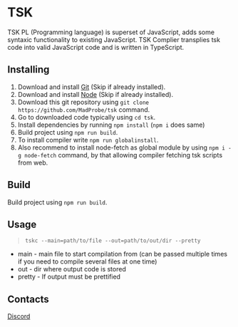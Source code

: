 # TSK

TSK PL (Programming language) is superset of JavaScript, adds some syntaxic functionality to existing JavaScript.
TSK Complier transplies tsk code into valid JavaScript code and is written in TypeScript.

## Installing
1. Download and install [Git](https://git-scm.com/downloads) (Skip if already installed).
2. Download and install [Node](https://nodejs.org/en/download/current/) (Skip if already installed).
3. Download this git repository using `git clone https://github.com/MadProbe/tsk` command.
4. Go to downloaded code typically using `cd tsk`.
5. Install dependencies by running `npm install` (`npm i` does same)
6. Build project using `npm run build`.
7. To install compiler write `npm run globalinstall`.
8. Also recommend to install node-fetch as global module by using `npm i -g node-fetch` command, by that allowing compiler fetching tsk scripts from web.

## Build
Build project using `npm run build`.

## Usage
> `tskc --main=path/to/file --out=path/to/out/dir --pretty`
* main - main file to start compilation from (can be passed multiple times if you need to compile several files at one time)
* out - dir where output code is stored
* pretty - If output must be prettified

## Contacts
[Discord](https://discord.gg/5dPuBvZjjx)
